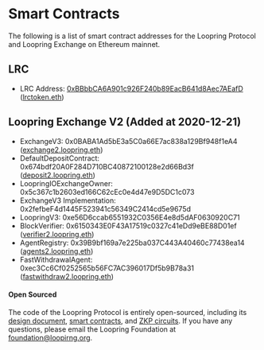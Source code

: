 # Smart Contracts

The following is a list of smart contract addresses for the Loopring Protocol and Loopring Exchange on Ethereum mainnet.

## LRC

- LRC Address: [0xBBbbCA6A901c926F240b89EacB641d8Aec7AEafD](https://etherscan.io/address/0xbbbbca6a901c926f240b89eacb641d8aec7aeafd) ([lrctoken.eth](https://etherscan.io/address/lrctoken.eth))


## Loopring Exchange V2 (Added at 2020-12-21)
- ExchangeV3: 0x0BABA1Ad5bE3a5C0a66E7ac838a129Bf948f1eA4 ([exchange2.loopring.eth](https://etherscan.io/address/exchange2.loopring.eth))
- DefaultDepositContract: 0x674bdf20A0F284D710BC40872100128e2d66Bd3f ([deposit2.loopring.eth](https://etherscan.io/address/deposit2.loopring.eth))
- LoopringIOExchangeOwner: 0x5c367c1b2603ed166C62cEc0e4d47e9D5DC1c073 
- ExchangeV3 Implementation: 0x2fefbeF4d1445F523941c56349C2414cd5e9675d
- LoopringV3: 0xe56D6ccab6551932C0356E4e8d5dAF0630920C71
- BlockVerifier: 0x6150343E0F43A17519c0327c41eDd9eBE88D01ef ([verifier2.loopring.eth](https://etherscan.io/address/verifier2.loopring.eth))
- AgentRegistry: 0x39B9bf169a7e225ba037C443A40460c77438ea14 ([agents2.loopring.eth](https://etherscan.io/address/agents2.loopring.eth))
- FastWithdrawalAgent: 0xec3Cc6Cf0252565b56FC7AC396017Df5b9B78a31 ([fastwithdraw2.loopring.eth](https://etherscan.io/address/fastwithdraw2.loopring.eth))

#### Open Sourced

The code of the Loopring Protocol is entirely open-sourced, including its [design document](https://github.com/Loopring/protocols/blob/master/packages/loopring_v3/DESIGN.md), [smart contracts](https://github.com/Loopring/protocols/tree/master/packages/loopring_v3/contracts), and [ZKP circuits](https://github.com/Loopring/protocols/tree/master/packages/loopring_v3/circuit). If you have any questions, please email the Loopring Foundation at [foundation@loopirng.org](email:foundation@looopring.org).